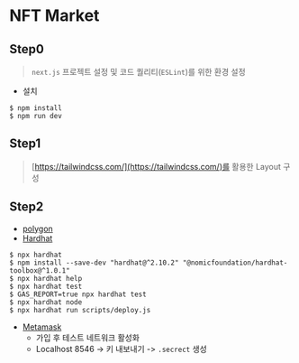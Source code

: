 # NFT Market

## Step0

> `next.js` 프로젝트 설정 및 코드 퀄리티(`ESLint`)를 위한 환경 설정

* 설치

```
$ npm install
$ npm run dev
```

## Step1

> [https://tailwindcss.com/](https://tailwindcss.com/)를 활용한 Layout 구성

## Step2

* [polygon](https://polygon.technology/)
* [Hardhat](https://hardhat.org/)

```
$ npx hardhat
$ npm install --save-dev "hardhat@^2.10.2" "@nomicfoundation/hardhat-toolbox@^1.0.1"
$ npx hardhat help
$ npx hardhat test
$ GAS_REPORT=true npx hardhat test
$ npx hardhat node
$ npx hardhat run scripts/deploy.js
```

* [Metamask](https://metamask.io/)
    * 가입 후 테스트 네트워크 활성화
    * Localhost 8546 -> 키 내보내기 -> `.secrect` 생성
